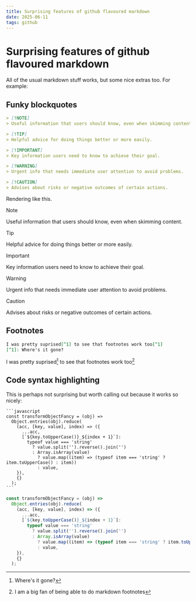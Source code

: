 ```yaml
---
title: Surprising features of github flavoured markdown
date: 2025-06-11
tags: github
---
```

# Surprising features of github flavoured markdown

All of the usual markdown stuff works, but some nice extras too. For example:

## Funky blockquotes

```markdown
> [!NOTE]
> Useful information that users should know, even when skimming content.

> [!TIP]
> Helpful advice for doing things better or more easily.

> [!IMPORTANT]
> Key information users need to know to achieve their goal.

> [!WARNING]
> Urgent info that needs immediate user attention to avoid problems.

> [!CAUTION]
> Advises about risks or negative outcomes of certain actions.
```
Rendering like this.

> [!NOTE]
> Useful information that users should know, even when skimming content.

> [!TIP]
> Helpful advice for doing things better or more easily.

> [!IMPORTANT]
> Key information users need to know to achieve their goal.

> [!WARNING]
> Urgent info that needs immediate user attention to avoid problems.

> [!CAUTION]
> Advises about risks or negative outcomes of certain actions.


## Footnotes

```markdown
I was pretty suprised[^1] to see that footnotes work too[^1]
[^1]: Where's it gone?
```

I was pretty suprised[^1] to see that footnotes work too[^2]
[^1]: Where's it gone?

## Code syntax highlighting

This is perhaps not surprising but worth calling out because it works so nicely:

````
```javascript
const transformObjectFancy = (obj) =>
  Object.entries(obj).reduce(
    (acc, [key, value], index) => ({
      ...acc,
      [`${key.toUpperCase()}_${index + 1}`]:
        typeof value === 'string'
          ? value.split('').reverse().join('')
          : Array.isArray(value)
            ? value.map((item) => (typeof item === 'string' ? item.toUpperCase() : item))
            : value,
    }),
    {}
  );
```
````

```javascript
const transformObjectFancy = (obj) =>
  Object.entries(obj).reduce(
    (acc, [key, value], index) => ({
      ...acc,
      [`${key.toUpperCase()}_${index + 1}`]:
        typeof value === 'string'
          ? value.split('').reverse().join('')
          : Array.isArray(value)
            ? value.map((item) => (typeof item === 'string' ? item.toUpperCase() : item))
            : value,
    }),
    {}
  );
```


[^2]: I am a big fan of being able to do markdown footnotes
